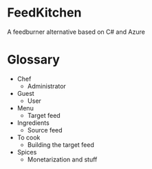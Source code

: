 # FeedKitchen
A feedburner alternative based on C# and Azure



# Glossary

* Chef
  * Administrator
* Guest
  * User
* Menu
  * Target feed
* Ingredients
  * Source feed
* To cook
  * Building the target feed
* Spices
  * Monetarization and stuff
